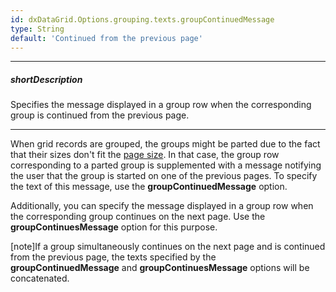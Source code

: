 ```yaml
---
id: dxDataGrid.Options.grouping.texts.groupContinuedMessage
type: String
default: 'Continued from the previous page'
---
```

---
##### shortDescription
Specifies the message displayed in a group row when the corresponding group is continued from the previous page.

---
When grid records are grouped, the groups might be parted due to the fact that their sizes don't fit the [page size](/api-reference/10%20UI%20Components/GridBase/1%20Configuration/paging/pageSize.md '/Documentation/ApiReference/UI_Components/dxDataGrid/Configuration/paging/#pageSize'). In that case, the group row corresponding to a parted group is supplemented with a message notifying the user that the group is started on one of the previous pages. To specify the text of this message, use the **groupContinuedMessage** option.

Additionally, you can specify the message displayed in a group row when the corresponding group continues on the next page. Use the **groupContinuesMessage** option for this purpose.

[note]If a group simultaneously continues on the next page and is continued from the previous page, the texts specified by the **groupContinuedMessage** and **groupContinuesMessage** options will be concatenated.